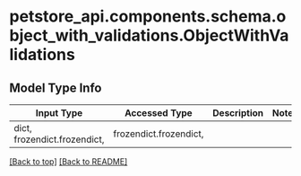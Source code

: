 <a name="top"></a>
<a id="ObjectWithValidations"></a>
# petstore_api.components.schema.object_with_validations.ObjectWithValidations

## Model Type Info
Input Type | Accessed Type | Description | Notes
------------ | ------------- | ------------- | -------------
dict, frozendict.frozendict,  | frozendict.frozendict,  |  | 

[[Back to top]](#top) [[Back to README]](../../../README.md)